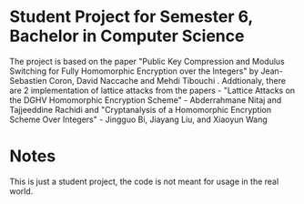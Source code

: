 # Student Project for Semester 6, Bachelor in Computer Science
The project is based on the paper "Public Key Compression and Modulus Switching for Fully Homomorphic Encryption over the Integers" by 
Jean-Sebastien Coron, David Naccache and Mehdi Tibouchi . Addtionaly, there are 2 implementation of lattice attacks from the papers -
"Lattice Attacks on the DGHV Homomorphic Encryption Scheme" - Abderrahmane Nitaj and Tajjeeddine Rachidi and
"Cryptanalysis of a Homomorphic Encryption Scheme Over Integers" - Jingguo Bi, Jiayang Liu, and Xiaoyun Wang
# Notes
This is just a student project, the code is not meant for usage in the real world.

